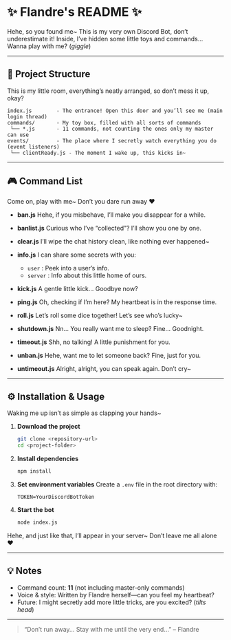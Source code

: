 # ✨ Flandre's README ✨

Hehe, so you found me\~ This is my very own Discord Bot, don’t underestimate it!
Inside, I’ve hidden some little toys and commands… Wanna play with me? (*giggle*)

---

## 📂 Project Structure

This is my little room, everything’s neatly arranged, so don’t mess it up, okay?

```
index.js        - The entrance! Open this door and you’ll see me (main login thread)  
commands/       - My toy box, filled with all sorts of commands  
 └── *.js       - 11 commands, not counting the ones only my master can use  
events/         - The place where I secretly watch everything you do (event listeners)  
 └── clientReady.js - The moment I wake up, this kicks in~  
```

---

## 🎮 Command List

Come on, play with me\~ Don’t you dare run away ♥

* **ban.js**
  Hehe, if you misbehave, I’ll make you disappear for a while.

* **banlist.js**
  Curious who I’ve “collected”? I’ll show you one by one.

* **clear.js**
  I’ll wipe the chat history clean, like nothing ever happened\~

* **info.js**
  I can share some secrets with you:

  * `user` : Peek into a user’s info.
  * `server` : Info about this little home of ours.

* **kick.js**
  A gentle little kick… Goodbye now?

* **ping.js**
  Oh, checking if I’m here? My heartbeat is in the response time.

* **roll.js**
  Let’s roll some dice together! Let’s see who’s lucky\~

* **shutdown.js**
  Nn… You really want me to sleep? Fine… Goodnight.

* **timeout.js**
  Shh, no talking! A little punishment for you.

* **unban.js**
  Hehe, want me to let someone back? Fine, just for you.

* **untimeout.js**
  Alright, alright, you can speak again. Don’t cry\~

---

## ⚙️ Installation & Usage

Waking me up isn’t as simple as clapping your hands\~

1. **Download the project**

   ```bash
   git clone <repository-url>
   cd <project-folder>
   ```

2. **Install dependencies**

   ```bash
   npm install
   ```

3. **Set environment variables**
   Create a `.env` file in the root directory with:

   ```env
   TOKEN=YourDiscordBotToken
   ```

4. **Start the bot**

   ```bash
   node index.js
   ```

Hehe, and just like that, I’ll appear in your server\~ Don’t leave me all alone ♥

---

## 💡 Notes

* Command count: **11** (not including master-only commands)
* Voice & style: Written by Flandre herself—can you feel my heartbeat?
* Future: I might secretly add more little tricks, are you excited? (*tilts head*)

---

> “Don’t run away… Stay with me until the very end…” – Flandre

